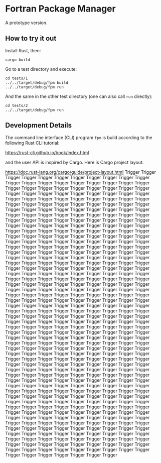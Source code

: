 # Fortran Package Manager

A prototype version.

## How to try it out

Install Rust, then:
```
cargo build
```
Go to a test directory and execute:
```
cd tests/1
../../target/debug/fpm build
../../target/debug/fpm run
```
And the same in the other test directory (one can also call `run` directly):
```
cd tests/2
../../target/debug/fpm run
```

## Development Details

The command line interface (CLI) program `fpm` is build according to the
following Rust CLI tutorial:

https://rust-cli.github.io/book/index.html

and the user API is inspired by Cargo. Here is Cargo project layout:

https://doc.rust-lang.org/cargo/guide/project-layout.html
Trigger
Trigger
Trigger
Trigger
Trigger
Trigger
Trigger
Trigger
Trigger
Trigger
Trigger
Trigger
Trigger
Trigger
Trigger
Trigger
Trigger
Trigger
Trigger
Trigger
Trigger
Trigger
Trigger
Trigger
Trigger
Trigger
Trigger
Trigger
Trigger
Trigger
Trigger
Trigger
Trigger
Trigger
Trigger
Trigger
Trigger
Trigger
Trigger
Trigger
Trigger
Trigger
Trigger
Trigger
Trigger
Trigger
Trigger
Trigger
Trigger
Trigger
Trigger
Trigger
Trigger
Trigger
Trigger
Trigger
Trigger
Trigger
Trigger
Trigger
Trigger
Trigger
Trigger
Trigger
Trigger
Trigger
Trigger
Trigger
Trigger
Trigger
Trigger
Trigger
Trigger
Trigger
Trigger
Trigger
Trigger
Trigger
Trigger
Trigger
Trigger
Trigger
Trigger
Trigger
Trigger
Trigger
Trigger
Trigger
Trigger
Trigger
Trigger
Trigger
Trigger
Trigger
Trigger
Trigger
Trigger
Trigger
Trigger
Trigger
Trigger
Trigger
Trigger
Trigger
Trigger
Trigger
Trigger
Trigger
Trigger
Trigger
Trigger
Trigger
Trigger
Trigger
Trigger
Trigger
Trigger
Trigger
Trigger
Trigger
Trigger
Trigger
Trigger
Trigger
Trigger
Trigger
Trigger
Trigger
Trigger
Trigger
Trigger
Trigger
Trigger
Trigger
Trigger
Trigger
Trigger
Trigger
Trigger
Trigger
Trigger
Trigger
Trigger
Trigger
Trigger
Trigger
Trigger
Trigger
Trigger
Trigger
Trigger
Trigger
Trigger
Trigger
Trigger
Trigger
Trigger
Trigger
Trigger
Trigger
Trigger
Trigger
Trigger
Trigger
Trigger
Trigger
Trigger
Trigger
Trigger
Trigger
Trigger
Trigger
Trigger
Trigger
Trigger
Trigger
Trigger
Trigger
Trigger
Trigger
Trigger
Trigger
Trigger
Trigger
Trigger
Trigger
Trigger
Trigger
Trigger
Trigger
Trigger
Trigger
Trigger
Trigger
Trigger
Trigger
Trigger
Trigger
Trigger
Trigger
Trigger
Trigger
Trigger
Trigger
Trigger
Trigger
Trigger
Trigger
Trigger
Trigger
Trigger
Trigger
Trigger
Trigger
Trigger
Trigger
Trigger
Trigger
Trigger
Trigger
Trigger
Trigger
Trigger
Trigger
Trigger
Trigger
Trigger
Trigger
Trigger
Trigger
Trigger
Trigger
Trigger
Trigger
Trigger
Trigger
Trigger
Trigger
Trigger
Trigger
Trigger
Trigger
Trigger
Trigger
Trigger
Trigger
Trigger
Trigger
Trigger
Trigger
Trigger
Trigger
Trigger
Trigger
Trigger
Trigger
Trigger
Trigger
Trigger
Trigger
Trigger
Trigger
Trigger
Trigger
Trigger
Trigger
Trigger
Trigger
Trigger
Trigger
Trigger
Trigger
Trigger
Trigger
Trigger
Trigger
Trigger
Trigger
Trigger
Trigger
Trigger
Trigger
Trigger
Trigger
Trigger
Trigger
Trigger
Trigger
Trigger
Trigger
Trigger
Trigger
Trigger
Trigger
Trigger
Trigger
Trigger
Trigger
Trigger
Trigger
Trigger
Trigger
Trigger
Trigger
Trigger
Trigger
Trigger
Trigger
Trigger
Trigger
Trigger
Trigger
Trigger
Trigger
Trigger
Trigger
Trigger
Trigger
Trigger
Trigger
Trigger
Trigger
Trigger
Trigger
Trigger
Trigger
Trigger
Trigger
Trigger
Trigger
Trigger
Trigger
Trigger
Trigger
Trigger
Trigger
Trigger
Trigger
Trigger
Trigger
Trigger
Trigger
Trigger
Trigger
Trigger
Trigger
Trigger
Trigger
Trigger
Trigger
Trigger
Trigger
Trigger
Trigger
Trigger
Trigger
Trigger
Trigger
Trigger
Trigger
Trigger
Trigger
Trigger
Trigger
Trigger
Trigger
Trigger
Trigger
Trigger
Trigger
Trigger
Trigger
Trigger
Trigger
Trigger
Trigger
Trigger
Trigger
Trigger
Trigger
Trigger
Trigger
Trigger
Trigger
Trigger
Trigger
Trigger
Trigger
Trigger
Trigger
Trigger
Trigger
Trigger
Trigger
Trigger
Trigger
Trigger
Trigger
Trigger
Trigger
Trigger
Trigger
Trigger
Trigger
Trigger
Trigger
Trigger
Trigger
Trigger
Trigger
Trigger
Trigger
Trigger
Trigger
Trigger
Trigger
Trigger
Trigger
Trigger
Trigger
Trigger
Trigger
Trigger
Trigger
Trigger
Trigger
Trigger
Trigger
Trigger
Trigger
Trigger
Trigger
Trigger
Trigger
Trigger
Trigger
Trigger
Trigger
Trigger
Trigger
Trigger
Trigger
Trigger
Trigger
Trigger
Trigger
Trigger
Trigger
Trigger
Trigger
Trigger
Trigger
Trigger
Trigger
Trigger
Trigger
Trigger
Trigger
Trigger
Trigger
Trigger
Trigger
Trigger
Trigger
Trigger
Trigger
Trigger
Trigger
Trigger
Trigger
Trigger
Trigger
Trigger
Trigger
Trigger
Trigger
Trigger
